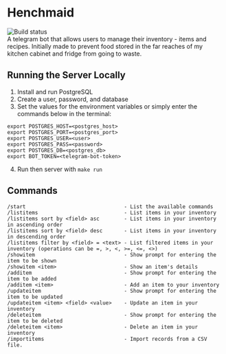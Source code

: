 # Henchmaid
![Build status](https://github.com/jvmistica/henchmaid/workflows/henchmaid/badge.svg)  
A telegram bot that allows users to manage their inventory - items and recipes. Initially made to prevent food stored in the far reaches of my kitchen cabinet and fridge from going to waste.

## Running the Server Locally
1. Install and run PostgreSQL
2. Create a user, password, and database
3. Set the values for the environment variables or simply enter the commands below in the terminal:

```
export POSTGRES_HOST=<postgres_host>
export POSTGRES_PORT=<postgres_port>
export POSTGRES_USER=<user>
export POSTGRES_PASS=<password>
export POSTGRES_DB=<postgres_db>
export BOT_TOKEN=<telegram-bot-token>
```
4. Run then server with `make run`

## Commands
```
/start                                - List the available commands  
/listitems                            - List items in your inventory  
/listitems sort by <field> asc        - List items in your inventory in ascending order  
/listitems sort by <field> desc       - List items in your inventory in descending order  
/listitems filter by <field> = <text> - List filtered items in your inventory (operations can be =, >, <, >=, <=, <>)  
/showitem                             - Show prompt for entering the item to be shown  
/showitem <item>                      - Show an item's details  
/additem                              - Show prompt for entering the item to be added  
/additem <item>                       - Add an item to your inventory  
/updateitem                           - Show prompt for entering the item to be updated  
/updateitem <item> <field> <value>    - Update an item in your inventory  
/deleteitem                           - Show prompt for entering the item to be deleted  
/deleteitem <item>                    - Delete an item in your inventory    
/importitems                          - Import records from a CSV file. 
```
